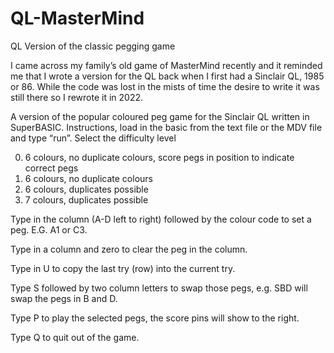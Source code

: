# QL-MasterMind
QL Version of the classic pegging game

I came across my family’s old game of MasterMind recently and it reminded me that I wrote a version for the QL back when I first had a Sinclair QL, 1985 or 86. While the code was lost in the mists of time the desire to write it was still there so I rewrote it in 2022.

A version of the popular coloured peg game for the Sinclair QL written in SuperBASIC.
Instructions, load in the basic from the text file or the MDV file and type “run”.
Select the difficulty level

0)	6 colours, no duplicate colours, score pegs in position to indicate correct pegs
1)	6 colours, no duplicate colours
2)	6 colours, duplicates possible
3)	7 colours, duplicates possible

Type in the column (A-D left to right) followed by the colour code to set a peg. E.G. A1 or C3.

Type in a column and zero to clear the peg in the column.

Type in U to copy the last try (row) into the current try.

Type S followed by two column letters to swap those pegs, e.g. SBD will swap the pegs in B and D.

Type P to play the selected pegs, the score pins will show to the right.

Type Q to quit out of the game.

